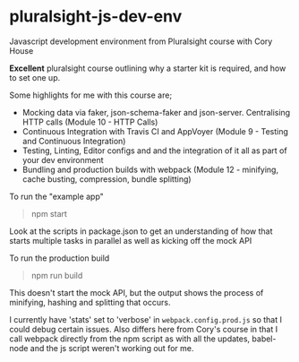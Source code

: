 # pluralsight-js-dev-env
Javascript development environment from Pluralsight course with Cory House

**Excellent** pluralsight course outlining why a starter kit is required, and how to set one up.

Some highlights for me with this course are;

- Mocking data via faker, json-schema-faker and json-server. Centralising HTTP calls (Module 10 - HTTP Calls)
- Continuous Integration with Travis CI and AppVoyer (Module 9 - Testing and Continuous Integration)
- Testing, Linting, Editor configs and and the integration of it all as part of your dev environment
- Bundling and production builds with webpack (Module 12 - minifying, cache busting, compression, bundle splitting)

To run the "example app"
> npm start 

Look at the scripts in package.json to get an understanding of how that starts multiple tasks in parallel as well as kicking off the mock API

To run the production build
> npm run build

This doesn't start the mock API, but the output shows the process of minifying, hashing and splitting that occurs.

I currently have 'stats' set to 'verbose' in `webpack.config.prod.js` so that I could debug certain issues. Also differs here from Cory's course in that I call webpack directly from the npm script as with all the updates, babel-node and the js script weren't working out for me.   
